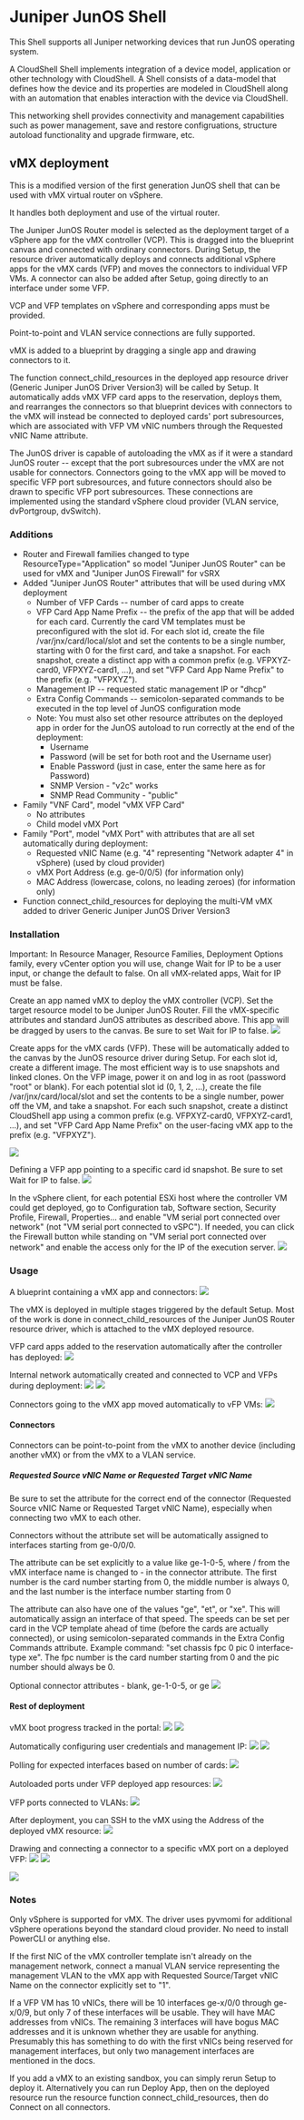 # Juniper JunOS Shell

This Shell supports all Juniper networking devices that run JunOS operating system.

A CloudShell Shell implements integration of a device model, application or other technology with CloudShell. A Shell consists of a data-model that defines how the device and its properties are modeled in CloudShell along with an automation that enables interaction with the device via CloudShell.

This networking shell provides connectivity and management capabilities such as power management, save and restore configruations, structure autoload functionality and upgrade firmware, etc.

## vMX deployment

This is a modified version of the first generation JunOS shell that can be used with vMX virtual router on vSphere.

It handles both deployment and use of the virtual router.

The Juniper JunOS Router model is selected as the deployment target of a vSphere app for the vMX controller (VCP). This is dragged into the blueprint canvas and connected with ordinary connectors. During Setup, the resource driver automatically deploys and connects additional vSphere apps for the vMX cards (VFP) and moves the connectors to individual VFP VMs. A connector can also be added after Setup, going directly to an interface under some VFP.

VCP and VFP templates on vSphere and corresponding apps must be provided.

Point-to-point and VLAN service connections are fully supported. 

vMX is added to a blueprint by dragging a single app and drawing connectors to it. 

The function connect_child_resources in the deployed app resource driver (Generic Juniper JunOS Driver Version3) will be called by Setup. It automatically adds vMX VFP card apps to the reservation, deploys them, and rearranges the connectors so that blueprint devices with connectors to the vMX will instead be connected to deployed cards' port subresources, which are associated with VFP VM vNIC numbers through the Requested vNIC Name attribute.

The JunOS driver is capable of autoloading the vMX as if it were a standard JunOS router -- except that the port subresources under the vMX are not usable for connectors. Connectors going to the vMX app will be moved to specific VFP port subresources, and future connectors should also be drawn to specific VFP port subresources. These connections are implemented using the standard vSphere cloud provider (VLAN service, dvPortgroup, dvSwitch).

### Additions
- Router and Firewall families changed to type ResourceType="Application" so model "Juniper JunOS Router" can be used for vMX and "Juniper JunOS Firewall" for vSRX
- Added "Juniper JunOS Router" attributes that will be used during vMX deployment
  - Number of VFP Cards -- number of card apps to create
  - VFP Card App Name Prefix -- the prefix of the app that will be added for each card. Currently the card VM templates must be preconfigured with the slot id. For each slot id, create the file /var/jnx/card/local/slot and set the contents to be a single number, starting with 0 for the first card, and take a snapshot. For each snapshot, create a distinct app with a common prefix (e.g. VFPXYZ-card0, VFPXYZ-card1, ...), and set "VFP Card App Name Prefix" to the prefix (e.g. "VFPXYZ").
  - Management IP -- requested static management IP or "dhcp"
  - Extra Config Commands -- semicolon-separated commands to be executed in the top level of JunOS configuration mode
  - Note: You must also set other resource attributes on the deployed app in order for the JunOS autoload to run correctly at the end of the deployment:
    - Username
    - Password (will be set for both root and the Username user)
    - Enable Password (just in case, enter the same here as for Password)
    - SNMP Version - "v2c" works
    - SNMP Read Community - "public"
- Family "VNF Card", model "vMX VFP Card"
  - No attributes
  - Child model vMX Port
- Family "Port", model "vMX Port" with attributes that are all set automatically during deployment:
  - Requested vNIC Name (e.g. "4" representing "Network adapter 4" in vSphere) (used by cloud provider)
  - vMX Port Address (e.g. ge-0/0/5) (for information only)
  - MAC Address (lowercase, colons, no leading zeroes) (for information only)
- Function connect_child_resources for deploying the multi-VM vMX added to driver Generic Juniper JunOS Driver Version3


### Installation

Important: In Resource Manager, Resource Families, Deployment Options family, every vCenter option you will use, change Wait for IP to be a user input, or change the default to false. On all vMX-related apps, Wait for IP must be false. 

Create an app named vMX to deploy the vMX controller (VCP). Set the target resource model to be Juniper JunOS Router. Fill the vMX-specific attributes and standard JunOS attributes as described above. This app will be dragged by users to the canvas. Be sure to set Wait for IP to false.
![](screenshots/vmx_inputs.png)

Create apps for the vMX cards (VFP). These will be automatically added to the canvas by the JunOS resource driver during Setup. For each slot id, create a different image. The most efficient way is to use snapshots and linked clones. On the VFP image, power it on and log in as root (password "root" or blank). For each potential slot id (0, 1, 2, ...), create the file /var/jnx/card/local/slot and set the contents to be a single number, power off the VM, and take a snapshot. For each such snapshot, create a distinct CloudShell app using a common prefix (e.g. VFPXYZ-card0, VFPXYZ-card1, ...), and set "VFP Card App Name Prefix" on the user-facing vMX app to the prefix (e.g. "VFPXYZ").

![](screenshots/vmx_slot_id_snapshots.png)

Defining a VFP app pointing to a specific card id snapshot. Be sure to set Wait for IP to false.
![](screenshots/vmx14.png)

In the vSphere client, for each potential ESXi host where the controller VM could get deployed, go to Configuration tab, Software section, Security Profile, Firewall, Properties... and enable "VM serial port connected over network" (not "VM serial port connected to vSPC"). If needed, you can click the Firewall button while standing on "VM serial port connected over network" and enable the access only for the IP of the execution server.
![](screenshots/esxi_serial.png)


### Usage
A blueprint containing a vMX app and connectors:
![](screenshots/vmx01.png)

The vMX is deployed in multiple stages triggered by the default Setup. Most of the work is done in connect_child_resources of the Juniper JunOS Router resource driver, which is attached to the vMX deployed resource.

VFP card apps added to the reservation automatically after the controller has deployed: 
![](screenshots/vmx03.png)


Internal network automatically created and connected to VCP and VFPs during deployment:
![](screenshots/vmx04.png)
![](screenshots/vmx05.png)

Connectors going to the vMX app moved automatically to vFP VMs: 
![](screenshots/jvmx6.png)

#### Connectors

Connectors can be point-to-point from the vMX to another device (including another vMX) or from the vMX to a VLAN service.

##### Requested Source vNIC Name or Requested Target vNIC Name

Be sure to set the attribute for the correct end of the connector (Requested Source vNIC Name or Requested Target vNIC Name), especially when connecting two vMX to each other. 

Connectors without the attribute set will be automatically assigned to interfaces starting from ge-0/0/0.

The attribute can be set explicitly to a value like ge-1-0-5, where / from the vMX interface name is changed to - in the connector attribute. The first number is the card number starting from 0, the middle number is always 0, and the last number is the interface number starting from 0

The attribute can also have one of the values "ge", "et", or "xe". This will automatically assign an interface of that speed. The speeds can be set per card in the VCP template ahead of time (before the cards are actually connected), or using semicolon-separated commands in the Extra Config Commands attribute. Example command: "set chassis fpc 0 pic 0 interface-type xe". The fpc number is the card number starting from 0 and the pic number should always be 0.

Optional connector attributes - blank, ge-1-0-5, or ge
![](screenshots/vmx02.png)


#### Rest of deployment
vMX boot progress tracked in the portal:
![](screenshots/vmx06.png)
![](screenshots/vmx07.png)

Automatically configuring user credentials and management IP:
![](screenshots/vmx08.png)
![](screenshots/vmx09.png)

Polling for expected interfaces based on number of cards:
![](screenshots/vmx10.png)

Autoloaded ports under VFP deployed app resources:
![](screenshots/vmx11.png)

VFP ports connected to VLANs:
![](screenshots/vmx12.png)

After deployment, you can SSH to the vMX using the Address of the deployed vMX resource:
![](screenshots/vmx13.png)

Drawing and connecting a connector to a specific vMX port on a deployed VFP:
![](screenshots/jvmx2.png)
![](screenshots/jvmx3.png)

![](screenshots/jvmx5.png)


### Notes

Only vSphere is supported for vMX. The driver uses pyvmomi for additional vSphere operations beyond the standard cloud provider. No need to install PowerCLI or anything else.

If the first NIC of the vMX controller template isn't already on the management network, connect a manual VLAN service representing the management VLAN to the vMX app with Requested Source/Target vNIC Name on the connector explicitly set to "1". 

If a VFP VM has 10 vNICs, there will be 10 interfaces ge-x/0/0 through ge-x/0/9, but only 7 of these interfaces will be usable. They will have MAC addresses from vNICs. The remaining 3 interfaces will have bogus MAC addresses and it is unknown whether they are usable for anything. Presumably this has something to do with the first vNICs being reserved for management interfaces, but only two management interfaces are mentioned in the docs. 

If you add a vMX to an existing sandbox, you can simply rerun Setup to deploy it. Alternatively you can run Deploy App, then on the deployed resource run the resource function connect_child_resources, then do Connect on all connectors. 
